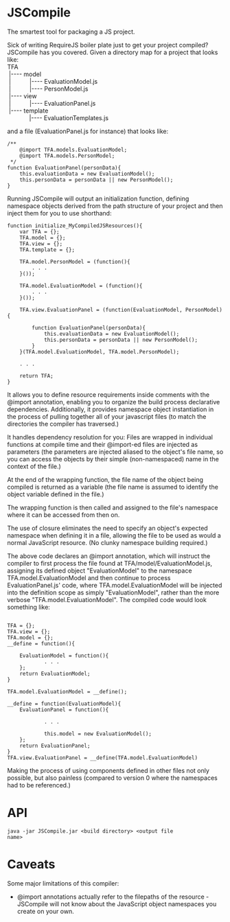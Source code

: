 JSCompile
=========
The smartest tool for packaging a JS project.

Sick of writing RequireJS boiler plate just to get your project compiled? JSCompile has you covered.
Given a directory map for a project that looks like:
<br/>TFA
<br/>&nbsp;|---- model
<br/>&nbsp;|&nbsp;&nbsp;&nbsp;&nbsp;&nbsp;&nbsp;&nbsp;&nbsp;&nbsp;&nbsp;&nbsp;|---- EvaluationModel.js
<br/>&nbsp;|&nbsp;&nbsp;&nbsp;&nbsp;&nbsp;&nbsp;&nbsp;&nbsp;&nbsp;&nbsp;&nbsp;|---- PersonModel.js
<br/>&nbsp;|---- view
<br/>&nbsp;|&nbsp;&nbsp;&nbsp;&nbsp;&nbsp;&nbsp;&nbsp;&nbsp;&nbsp;&nbsp;&nbsp;|---- EvaluationPanel.js
<br/>&nbsp;|---- template
<br/>&nbsp;&nbsp;&nbsp;&nbsp;&nbsp;&nbsp;&nbsp;&nbsp;&nbsp;&nbsp;&nbsp;&nbsp;&nbsp;|---- EvaluationTemplates.js

and a file (EvaluationPanel.js for instance) that looks like:

    /**
        @import TFA.models.EvaluationModel;
        @import TFA.models.PersonModel;
     */
    function EvaluationPanel(personData){
        this.evaluationData = new EvaluationModel();
        this.personData = personData || new PersonModel();
    }


Running JSCompile will output an initialization function, defining namespace objects derived from the path structure of your
project and then inject them for you to use shorthand:

    function initialize_MyCompiledJSResources(){
        var TFA = {};
        TFA.model = {};
        TFA.view = {};
        TFA.template = {};

        TFA.model.PersonModel = (function(){
            . . .
        }());

        TFA.model.EvaluationModel = (function(){
            . . .
        }());

        TFA.view.EvaluationPanel = (function(EvaluationModel, PersonModel){

            function EvaluationPanel(personData){
                this.evaluationData = new EvaluationModel();
                this.personData = personData || new PersonModel();
            }
        }(TFA.model.EvaluationModel, TFA.model.PersonModel);

        . . .

        return TFA;
    }



It allows you to define resource requirements inside comments with the @import annotation, enabling you to organize the
build process declarative dependencies. Additionally, it provides namespace object instantiation in the process of
pulling together all of your javascript files (to match the directories the compiler has traversed.)

It handles dependency resolution for you:
Files are wrapped in individual functions at compile time and their @import-ed files are injected as parameters
(the parameters are injected aliased to the object's file name, so you can access the objects
by their simple (non-namespaced) name in the context of the file.)

At the end of the wrapping function, the file name of the object being compiled is returned as a variable
(the file name is assumed to identify the object variable defined in the file.)

The wrapping function is then called and assigned to the file's namespace where it can be accessed from then on.

The use of closure eliminates the need to specify an object's expected namespace when defining it in a file,
allowing the file to be used as would a normal JavaScript resource. (No clunky namespace building required.)




The above code declares an @import annotation, which will instruct the compiler to first process the file found at
TFA/model/EvaluationModel.js, assigning its defined object "EvaluationModel" to the namespace TFA.model.EvaluationModel and then continue to process EvaluationPanel.js' code, where TFA.model.EvaluationModel will be injected into the definition scope as simply "EvaluationModel", rather than the more verbose "TFA.model.EvaluationModel". The compiled code would look something like:

<pre><code>
TFA = {};
TFA.view = {};
TFA.model = {};
__define = function(){

    EvaluationModel = function(){
            . . .
    };
    return EvaluationModel;
}

TFA.model.EvaluationModel = __define();

__define = function(EvaluationModel){
    EvaluationPanel = function(){

            . . .

            this.model = new EvaluationModel();
    };
    return EvaluationPanel;
}
TFA.view.EvaluationPanel = __define(TFA.model.EvaluationModel)
</code></pre>

Making the process of using components defined in other files not only possible, but also painless (compared to version 0 where the namespaces had to be referenced.)

API
===
<code>java -jar JSCompile.jar &lt;build directory&gt; &lt;output file name&gt; </code>

Caveats
=======
Some major limitations of this compiler:
* @import annotations actually refer to the filepaths of the resource - JSCompile will not
know about the JavaScript object namespaces you create on your own.
